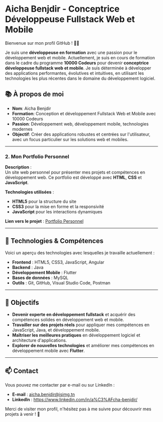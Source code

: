 # Aicha Benjdir - Conceptrice Développeuse Fullstack Web et Mobile

Bienvenue sur mon profil GitHub ! 👩‍💻

Je suis une **développeuse en formation** avec une passion pour le développement web et mobile. Actuellement, je suis en cours de formation dans le cadre du programme **10000 Codeurs** pour devenir **conceptrice développeuse fullstack web et mobile**. Je suis déterminée à développer des applications performantes, évolutives et intuitives, en utilisant les technologies les plus récentes dans le domaine du développement logiciel.

## 📚 À propos de moi

- **Nom**: Aicha Benjdir
- **Formation**: Conception et développement Fullstack Web et Mobile avec 10000 Codeurs
- **Passion**: Développement web, développement mobile, technologies modernes
- **Objectif**: Créer des applications robustes et centrées sur l'utilisateur, avec un focus particulier sur les solutions web et mobiles.

---

### 2. **Mon Portfolio Personnel**
**Description** :  
Un site web personnel pour présenter mes projets et compétences en développement web. Ce portfolio est développé avec **HTML**, **CSS** et **JavaScript**.

**Technologies utilisées** :
- **HTML5** pour la structure du site
- **CSS3** pour la mise en forme et la responsivité
- **JavaScript** pour les interactions dynamiques

**Lien vers le projet** : [Portfolio Personnel](https://mon-portfolio-online.netlify.app/)

---

## 🔧 Technologies & Compétences

Voici un aperçu des technologies avec lesquelles je travaille actuellement :

- **Frontend** : HTML5, CSS3, JavaScript, Angular
- **Backend** : Java
- **Développement Mobile** : Flutter
- **Bases de données** : MySQL
- **Outils** : Git, GitHub, Visual Studio Code, Postman

---

## 📝 Objectifs

- **Devenir experte en développement fullstack** et acquérir des compétences solides en développement web et mobile.
- **Travailler sur des projets réels** pour appliquer mes compétences en JavaScript, Java, et développement mobile.
- **Maîtriser les meilleures pratiques** en développement logiciel et architecture d'applications.
- **Explorer de nouvelles technologies** et améliorer mes compétences en développement mobile avec  **Flutter**.

---

## 📫 Contact

Vous pouvez me contacter par e-mail ou sur LinkedIn :

- **E-mail** : aicha.benjdir@isimg.tn
- **LinkedIn** : https://www.linkedin.com/in/a%C3%AFcha-benjdir/

Merci de visiter mon profil, n'hésitez pas à me suivre pour découvrir mes projets à venir ! 🚀
